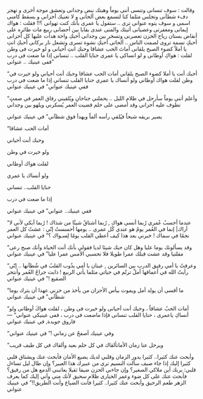 وقالت : سوف تنسانى
وتنسى أننى يوماً
وهبتك نبض وجدانى
وتعشق موجة أخرى
و تهجر دفء شطآنى
وتجلس مثلما كنا
لتسمع بعض ألحانى
و لا تعنيك أحزانى
و يسقط كامنى اسمى
و سوف يتوه عنوانى
ترى .. ستقول يا عمرى
بأنك كنت تهوانى ؟!!
فقلت : هواك إيمانى
ومغفرتى وعصيانى
أتيتك والمنى عندى
بقايا بين أحضانى
ربيع مات طائره
على أنقاض بستان
رياح الحزن تعصرنى
وتسخر بين وجدانى
أحبكِ واحة هدأت
عليها كل أحزانى
أحبكِ نسمة تروى
لصمت الناس .. ألحانى
أحبكِ نشوة تسرى
وتشعل نار بركانى
أحبكِ انتِ يا أملاً
كضوء الصبح يلقانى
أماتَ الحب عشاقا
وحبكِ انتِ أحيانى
و لو خيرت فى وطن
لقلت : هواكِ أوطانى
و لو انساكى يا عمرى
حنايا القلب .. تنسانى
إذا ما ضعت فى درب
ففى عينيك .. عنوانى”




“أحبك أنت يا أملا
كضوء الصبح يلقاني
أمات الحب عشاقا
وحبك أنت أحياني
ولو خيرت في وطن
لقلت هواك أوطاني
ولو أنساك يا عمري
حنايا القلب تنساني
إذا ما ضعت في درب
ففي عينيك عنواني”
 في عينيك عنواني


“وأعلم أنني يوماً
سأرحل في ظلام الليل .. يحملني جناحانِ
ويُلقيني رفاق العمر في صمتٍ
تطوف عليه أحزاني
وقد أمضى على حلم
قضيت العمر يُسكرني
ويلهو بين وجداني

يصير بريقه شبحاً
فيُلقي رأسه ألماً
ويهدأ فوق شطآني”
 في عينيك عنواني

“أمات الحب عشاقا

وحبك أنت أحياني

ولو خيرت في وطن

لقلت هواك أوطاني

ولو أنساك يا عمري

حنايا القلب.. تنساني

إذا ما ضعت في درب

ففي عينيك.. عنواني”
في عينيك عنواني

“عندما أحسبُ عُمري رُبما أنسى هواك ,
رُبما أشتاقُ شيئًا من شذاك !
رُبما أبكي لأني لا أراك|
إنما في العُمر يومٌ
هو عندي كُل عمري ..
يومها أحسستُ إنّي : عشتُ كل العمر
نجمًا في سماك !
خبرني بعد هذا كيف أعطي القلب يومًا لِسـواك ؟”
في عينيك عنواني


“وقد يسألونك يوما عليا
وهل كان حبك شيئا لديا
فقولي بأنك أنت الحياة
وأنك صبح رعى مقلتيا
وقد عشت قبلك عمرا طويلا
فلا تحسبي الأمس عمرا عليا”
 في عينيك عنواني


“وعرفتُ يا أمي رفيق الدرب بين السائرين ,
عينان يا أمي يذُوب القلبُ في شُطآنها ..
إنّي رأيتُ الله في أعماقها
أملٌ ترنّم في حياتي مثلما يأتي الربيع !
ذابت جراحُ العُمر وأنتحر الصقيع !”
 في عينيك عنواني


“ما أقسى أن يولد أمل
ويموت بيأس الأحزان
من يأخذ من حزني عهدا
أن يترك يوما شطآني”
 في عينيك عنواني


“أمات الحبُ عشاقاً ، وحبك أنت أحيانى
ولو خيرت فى وطن ، لقلت هواكَ أوطانى
ولو أنساكِ ياعمرى ، حنايا القلب تنسانى
فإذا ماضعت فى درب ، ففى عينيكى عنوانى”
― فاروق جويدة, في عينيك عنواني


“وفي عينيك أصفحُ عن زماني !”
 في عينيك عنواني

“ويرحل عنا زمان الأمانألقاك في كل حلم بعيد
وألقاك في كل طيف قريب

وأبحث عنك كثيرا.. كثيرا
يدور الزمان وقلبي لديك
يضيع الأمان فأبحث عنك
ويشتاق قلبي كثيرا إليك
إذا جاء صيف سألت النسيم
ترى من عبيرك هذا العبير؟
وإن طال ليل تساءل قلبي:
بربك أين ملاكي الصغير؟
وإن جاءني الحزن ضيفا ثقيلا
يعاتبني الدمع هل من رفيق؟
فأبحث عنك على كل ضوء
وعمر الحيارى ظلام سحيق
لأنك مني وأني إليك
كما يعرف الزهر طعم الرحيق
وأبحث عنك كثيرا.. كثيرا
فأنت الضياع وأنت الطريق!!”
 في عينيك عنواني
